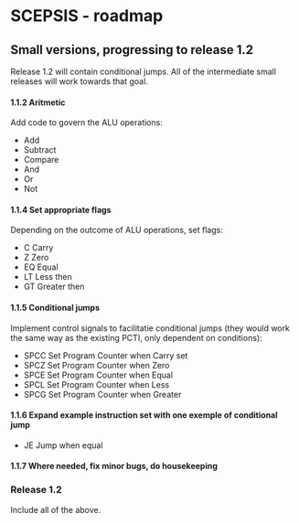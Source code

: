 # SCEPSIS - roadmap

## Small versions, progressing to release 1.2
Release 1.2 will contain conditional jumps. All of the intermediate small releases will work towards that goal.

#### 1.1.2	Aritmetic
Add code to govern the ALU operations:
- Add
- Subtract
- Compare
- And
- Or
- Not

#### 1.1.4	Set appropriate flags
Depending on the outcome of ALU operations, set flags:
- C		Carry
- Z		Zero
- EQ 	Equal
- LT	Less then
- GT	Greater then

#### 1.1.5	Conditional jumps
Implement control signals to facilitatie conditional jumps (they would work the same way as the existing PCTI, only dependent on conditions):
- SPCC	Set Program Counter when Carry set
- SPCZ	Set Program Counter when Zero
- SPCE	Set Program Counter when Equal
- SPCL	Set Program Counter when Less
- SPCG	Set Program Counter when Greater

#### 1.1.6	Expand example instruction set with one exemple of conditional jump
- JE	Jump when equal

#### 1.1.7	Where needed, fix minor bugs, do housekeeping

### Release 1.2
Include all of the above.

